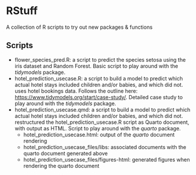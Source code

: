 # RStuff
A collection of R scripts to try out new packages &amp; functions

## Scripts
- flower_species_pred.R: a script to predict the species setosa using the iris dataset and Random Forest. Basic script to play around with the _tidymodels_ package. 
- hotel_prediction_usecase.R: a script to build a model to predict which actual hotel stays included children and/or babies, and which did not. uses hotel bookings data. Follows the outline here: https://www.tidymodels.org/start/case-study/. Detailed case study to play around with the _tidymodels_ package. 
- hotel_prediction_usecase.qmd: a script to build a model to predict which actual hotel stays included children and/or babies, and which did not. restructured the hotel_prediction_usecase.R script as Quarto document, with output as HTML. Script to play around with the _quarto_ package. 
    - hotel_prediction_usecase.html: output of the _quarto_ document rendering
    - hotel_prediction_usecase_files/libs: associated documents with the quarto document generated above
    - hotel_prediction_usecase_files/figures-html: generated figures when rendering the quarto document 